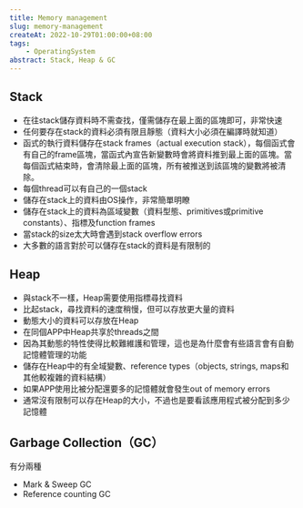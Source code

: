 ```yaml
---
title: Memory management
slug: memory-management
createAt: 2022-10-29T01:00:00+08:00
tags:
    - OperatingSystem
abstract: Stack, Heap & GC
---
```


## Stack
- 在往stack儲存資料時不需查找，僅需儲存在最上面的區塊即可，非常快速
- 任何要存在stack的資料必須有限且靜態（資料大小必須在編譯時就知道）
- 函式的執行資料儲存在stack frames（actual execution stack），每個函式會有自己的frame區塊，當函式內宣告新變數時會將資料推到最上面的區塊。當每個函式結束時，會清除最上面的區塊，所有被推送到該區塊的變數將被清除。
- 每個thread可以有自己的一個stack
- 儲存在stack上的資料由OS操作，非常簡單明瞭
- 儲存在stack上的資料為區域變數（資料型態、primitives或primitive constants）、指標及function frames
- 當stack的size太大時會遇到stack overflow errors
- 大多數的語言對於可以儲存在stack的資料是有限制的

## Heap
- 與stack不一樣，Heap需要使用指標尋找資料
- 比起stack，尋找資料的速度稍慢，但可以存放更大量的資料
- 動態大小的資料可以存放在Heap
- 在同個APP中Heap共享於threads之間
- 因為其動態的特性使得比較難維護和管理，這也是為什麼會有些語言會有自動記憶體管理的功能
- 儲存在Heap中的有全域變數、reference types（objects, strings, maps和其他較複雜的資料結構）
- 如果APP使用比被分配還要多的記憶體就會發生out of memory errors
- 通常沒有限制可以存在Heap的大小，不過也是要看該應用程式被分配到多少記憶體

## Garbage Collection（GC）
有分兩種
- Mark & Sweep GC
- Reference counting GC